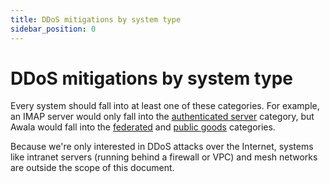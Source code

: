 ```yaml
---
title: DDoS mitigations by system type
sidebar_position: 0
---
```


# DDoS mitigations by system type

Every system should fall into at least one of these categories. For example, an IMAP server would only fall into the [authenticated server](./authenticated) category, but Awala would fall into the [federated](./federated.md) and [public goods](./public-goods.md) categories.

Because we're only interested in DDoS attacks over the Internet, systems like intranet servers (running behind a firewall or VPC) and mesh networks are outside the scope of this document.
